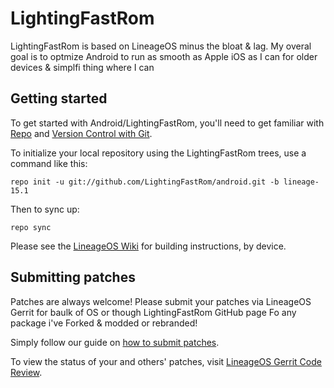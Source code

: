 LightingFastRom
===========
LightingFastRom is based on LineageOS minus the bloat & lag. My overal goal is to optmize Android to run as smooth as Apple iOS as I can for older devices & simplfi thing where I can

Getting started
---------------

To get started with Android/LightingFastRom, you'll need to get
familiar with [Repo](https://source.android.com/source/using-repo.html) and [Version Control with Git](https://source.android.com/source/version-control.html).

To initialize your local repository using the LightingFastRom trees, use a command like this:
```
repo init -u git://github.com/LightingFastRom/android.git -b lineage-15.1
```
Then to sync up:
```
repo sync
```
Please see the [LineageOS Wiki](https://wiki.lineageos.org/) for building instructions, by device.


Submitting patches
------------------
Patches are always welcome! Please submit your patches via LineageOS Gerrit for baulk of OS or though LightingFastRom GitHub page Fo any package i've Forked & modded or rebranded!

Simply follow our guide on [how to submit patches](https://wiki.lineageos.org/submitting-patch-howto.html).

To view the status of your and others' patches, visit [LineageOS Gerrit Code Review](https://review.lineageos.org/).
